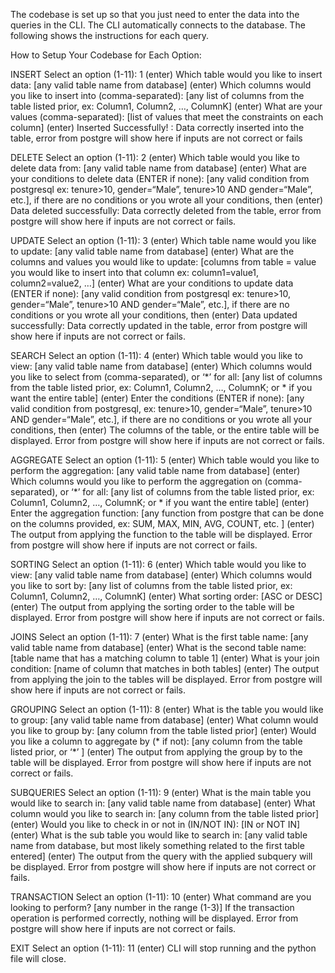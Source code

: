 The codebase is set up so that you just need to enter the data into the queries in the CLI. The CLI automatically connects to the database. The following shows the instructions for each query. 

How to Setup Your Codebase for Each Option:

INSERT
Select an option (1-11): 1 (enter)
Which table would you like to insert data: [any valid table name from database] (enter)
Which columns would you like to insert into (comma-separated): [any list of columns from the table listed prior, ex: Column1, Column2, …, ColumnK] (enter)
What are your values (comma-separated): [list of values that meet the constraints on each column] (enter)
Inserted Successfully! : Data correctly inserted into the table, error from postgre will show here if inputs are not correct or fails

DELETE
Select an option (1-11): 2 (enter)
Which table would you like to delete data from: [any valid table name from database] (enter)
What are your conditions to delete data (ENTER if none): [any valid condition from postgresql ex: tenure>10, gender=“Male”, tenure>10 AND gender=“Male”, etc.], if there are no conditions or you wrote all your conditions, then (enter)
Data deleted successfully: Data correctly deleted from the table, error from postgre will show here if inputs are not correct or fails. 

UPDATE
Select an option (1-11): 3 (enter)
Which table name would you like to update: [any valid table name from database] (enter)
What are the columns and values you would like to update: [columns from table = value you would like to insert into that column ex: column1=value1, column2=value2, …] (enter)
What are your conditions to update data (ENTER if none): [any valid condition from postgresql ex: tenure>10, gender=“Male”, tenure>10 AND gender=“Male”, etc.], if there are no conditions or you wrote all your conditions, then (enter)
Data updated successfully: Data correctly updated in the table, error from postgre will show here if inputs are not correct or fails.

SEARCH 
Select an option (1-11): 4 (enter)
Which table would you like to view: [any valid table name from database] (enter)
Which columns would you like to select from (comma-separated), or ‘*’ for all: [any list of columns from the table listed prior, ex: Column1, Column2, …, ColumnK; or * if you want the entire table] (enter)
Enter the conditions (ENTER if none): [any valid condition from postgresql,  ex: tenure>10, gender=“Male”, tenure>10 AND gender=“Male”, etc.], if there are no conditions or you wrote all your conditions, then (enter)
The columns of the table, or the entire table will be displayed. Error from postgre will show here if inputs are not correct or fails. 

AGGREGATE
Select an option (1-11): 5 (enter)
Which table would you like to perform the aggregation: [any valid table name from database] (enter)
Which columns would you like to perform the aggregation on (comma-separated), or ‘*’ for all: [any list of columns from the table listed prior, ex: Column1, Column2, …, ColumnK; or * if you want the entire table] (enter)
Enter the aggregation function:  [any function from postgre that can be done on the columns provided, ex: SUM, MAX, MIN, AVG, COUNT, etc. ] (enter)
The output from applying the function to the table will be displayed. Error from postgre will show here if inputs are not correct or fails.

SORTING
Select an option (1-11): 6 (enter)
Which table would you like to view: [any valid table name from database] (enter)
Which columns would you like to sort by: [any list of columns from the table listed prior, ex: Column1, Column2, …, ColumnK] (enter)
What sorting order: [ASC or DESC] (enter)
The output from applying the sorting order to the table will be displayed. Error from postgre will show here if inputs are not correct or fails. 

JOINS
Select an option (1-11): 7 (enter)
What is the first table name:  [any valid table name from database] (enter)
What is the second table name: [table name that has a matching column to table 1] (enter)
What is your join condition: [name of column that matches in both tables] (enter)
The output from applying the join to the tables will be displayed. Error from postgre will show here if inputs are not correct or fails. 

GROUPING
Select an option (1-11): 8 (enter)
What is the table you would like to group:  [any valid table name from database] (enter)
What column would you like to group by: [any column from the table listed prior] (enter)
Would you like a column to aggregate by (* if not): [any column from the table listed prior, or ‘*’ ] (enter)
The output from applying the group by to the table will be displayed. Error from postgre will show here if inputs are not correct or fails. 

SUBQUERIES
Select an option (1-11): 9 (enter)
What is the main table you would like to search in: [any valid table name from database] (enter)
What column would you like to search in: [any column from the table listed prior] (enter)
Would you like to check in or not in (IN/NOT IN): [IN or NOT IN] (enter)
What is the sub table you would like to search in: [any valid table name from database, but most likely something related to the first table entered] (enter)
The output from the query with the applied subquery will be displayed. Error from postgre will show here if inputs are not correct or fails.

TRANSACTION
Select an option (1-11): 10 (enter)
What command are you looking to perform? [any number in the range (1-3)]
If the transaction operation is performed correctly, nothing will be displayed. Error from postgre will show here if inputs are not correct or fails.

EXIT
Select an option (1-11): 11 (enter)
CLI will stop running and the python file will close. 
